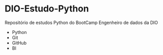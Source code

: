# DIO-Estudo-Python
Repositório de estudos Python do BootCamp Engenheiro de dados da DIO
* Python
* Git
* GitHub
* BI


